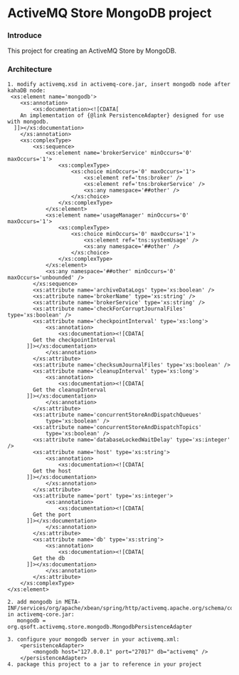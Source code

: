 ActiveMQ Store MongoDB project
=========

### Introduce  
  This project for creating an ActiveMQ Store by MongoDB.
  
### Architecture
    1. modify activemq.xsd in activemq-core.jar, insert mongodb node after kahaDB node:
     <xs:element name='mongodb'>
		<xs:annotation>
			<xs:documentation><![CDATA[
        An implementation of {@link PersistenceAdapter} designed for use with mongodb.
      ]]></xs:documentation>
		</xs:annotation>
		<xs:complexType>
			<xs:sequence>
				<xs:element name='brokerService' minOccurs='0' maxOccurs='1'>
					<xs:complexType>
						<xs:choice minOccurs='0' maxOccurs='1'>
							<xs:element ref='tns:broker' />
							<xs:element ref='tns:brokerService' />
							<xs:any namespace='##other' />
						</xs:choice>
					</xs:complexType>
				</xs:element>
				<xs:element name='usageManager' minOccurs='0' maxOccurs='1'>
					<xs:complexType>
						<xs:choice minOccurs='0' maxOccurs='1'>
							<xs:element ref='tns:systemUsage' />
							<xs:any namespace='##other' />
						</xs:choice>
					</xs:complexType>
				</xs:element>
				<xs:any namespace='##other' minOccurs='0' maxOccurs='unbounded' />
			</xs:sequence>
			<xs:attribute name='archiveDataLogs' type='xs:boolean' />
			<xs:attribute name='brokerName' type='xs:string' />
			<xs:attribute name='brokerService' type='xs:string' />
			<xs:attribute name='checkForCorruptJournalFiles' type='xs:boolean' />
			<xs:attribute name='checkpointInterval' type='xs:long'>
				<xs:annotation>
					<xs:documentation><![CDATA[
            Get the checkpointInterval
          ]]></xs:documentation>
				</xs:annotation>
			</xs:attribute>
			<xs:attribute name='checksumJournalFiles' type='xs:boolean' />
			<xs:attribute name='cleanupInterval' type='xs:long'>
				<xs:annotation>
					<xs:documentation><![CDATA[
            Get the cleanupInterval
          ]]></xs:documentation>
				</xs:annotation>
			</xs:attribute>
			<xs:attribute name='concurrentStoreAndDispatchQueues'
				type='xs:boolean' />
			<xs:attribute name='concurrentStoreAndDispatchTopics'
				type='xs:boolean' />
			<xs:attribute name='databaseLockedWaitDelay' type='xs:integer' />
			<xs:attribute name='host' type='xs:string'>
				<xs:annotation>
					<xs:documentation><![CDATA[
            Get the host
          ]]></xs:documentation>
				</xs:annotation>
			</xs:attribute>
			<xs:attribute name='port' type='xs:integer'>
				<xs:annotation>
					<xs:documentation><![CDATA[
            Get the port
          ]]></xs:documentation>
				</xs:annotation>
			</xs:attribute>
			<xs:attribute name='db' type='xs:string'>
				<xs:annotation>
					<xs:documentation><![CDATA[
            Get the db
          ]]></xs:documentation>
				</xs:annotation>
			</xs:attribute>
		</xs:complexType>
	</xs:element>

    2. add mongodb in META-INF/services/org/apache/xbean/spring/http/activemq.apache.org/schema/core in activemq-core.jar:
       mongodb = org.qsoft.activemq.store.mongodb.MongodbPersistenceAdapter

    3. configure your mongodb server in your activemq.xml:
        <persistenceAdapter>
            <mongodb host="127.0.0.1" port="27017" db="activemq" />
        </persistenceAdapter>
    4. package this project to a jar to reference in your project 